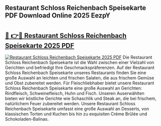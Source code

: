 ## Restaurant Schloss Reichenbach Speisekarte PDF Download Online 2025 EezpY

# <h2><a href="http://gcaij6n.nevu.top/?p=Restaurant+Schloss+Reichenbach+Speisekarte">🔗 👉🔴 Restaurant Schloss Reichenbach Speisekarte 2025 PDF</a></h2>

[![Restaurant Schloss Reichenbach Speisekarte 2025 PDF](https://i.imgur.com/dBaPXMq.png)](http://gcaij6n.nevu.top/?p=Restaurant+Schloss+Reichenbach+Speisekarte)
Die Restaurant Schloss Reichenbach Speisekarte ist die Wahl zwischen einer Vielzahl von Gerichten und befriedigt Ihre Geschmackspräferenzen. Auf der Restaurant Schloss Reichenbach Speisekarte unseres Restaurants finden Sie eine große Auswahl an leichten und frischen Salaten, die aus frischem Gemüse und Obst zubereitet werden. Für Fleischliebhaber bietet unsere Restaurant Schloss Reichenbach Speisekarte eine große Auswahl an Gerichten: Rindfleisch, Schweinefleisch, Huhn und Fisch. Unseren Auserwählten bieten wir köstliche Gerichte wie Schaschlik und Steak an, die bei frischem, natürlichem Feuer zubereitet werden. Unsere Restaurant Schloss Reichenbach Speisekarte umfasst eine große Auswahl an Desserts, von klassischen Torten und Kuchen bis hin zu exquisiten Crème Brûlée und Schokoladen-Balinas.
